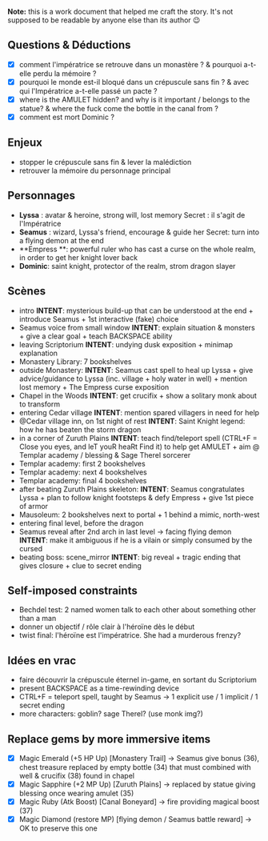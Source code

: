 **Note:** this is a work document that helped me craft the story.
It's not supposed to be readable by anyone else than its author 😉

## Questions & Déductions
- [x] comment l'impératrice se retrouve dans un monastère ?
  & pourquoi a-t-elle perdu la mémoire ?
- [x] pourquoi le monde est-il bloqué dans un crépuscule sans fin ?
  & avec qui l'Impératrice a-t-elle passé un pacte ?
- [x] where is the AMULET hidden? and why is it important / belongs to the statue?
  & where the fuck come the bottle in the canal from ?
- [x] comment est mort Dominic ?

## Enjeux
- stopper le crépuscule sans fin & lever la malédiction
- retrouver la mémoire du personnage principal

## Personnages
- **Lyssa** : avatar & heroine, strong will, lost memory
  Secret : il s'agit de l'Impératrice
- **Seamus** : wizard, Lyssa's friend, encourage & guide her
  Secret: turn into a flying demon at the end
- **Empress **: powerful ruler who has cast a curse on the whole realm, in order to get her knight lover back
- **Dominic**: saint knight, protector of the realm, strom dragon slayer

## Scènes
- intro
    **INTENT**: mysterious build-up that can be understood at the end + introduce Seamus + 1st interactive (fake) choice
- Seamus voice from small window
    **INTENT**: explain situation & monsters + give a clear goal + teach BACKSPACE ability
- leaving Scriptorium
    **INTENT**: undying dusk exposition + minimap explanation
- Monastery Library: 7 bookshelves
- outside Monastery:
    **INTENT**: Seamus cast spell to heal up Lyssa + give advice/guidance to Lyssa (inc. village + holy water in well) + mention lost memory + The Empress curse exposition
- Chapel in the Woods
    **INTENT**: get crucifix + show a solitary monk about to transform
- entering Cedar village
    **INTENT**: mention spared villagers in need for help
- @Cedar village inn, on 1st night of rest
    **INTENT**: Saint Knight legend: how he has beaten the storm dragon
- in a corner of Zuruth Plains
    **INTENT**: teach find/teleport spell (CTRL+F = Close you eyes, and leT youR heaRt Find it) to help get AMULET + aim @ Templar academy / blessing & Sage Therel sorcerer
- Templar academy: first 2 bookshelves
- Templar academy: next 4 bookshelves
- Templar academy: final 4 bookshelves
- after beating Zuruth Plains skeleton:
    **INTENT**: Seamus congratulates Lyssa + plan to follow knight footsteps & defy Empress + give 1st piece of armor
- Mausoleum: 2 bookshelves next to portal + 1 behind a mimic, north-west
- entering final level, before the dragon
- Seamus reveal after 2nd arch in last level -> facing flying demon
    **INTENT**: make it ambiguous if he is a vilain or simply consumed by the cursed
- beating boss: scene_mirror
    **INTENT**: big reveal + tragic ending that gives closure + clue to secret ending

## Self-imposed constraints
- Bechdel test: 2 named women talk to each other about something other than a man
- donner un objectif / rôle clair à l'héroïne dès le début
- twist final: l'héroïne est l'impératrice. She had a murderous frenzy?

## Idées en vrac
- faire découvrir la crépuscule éternel in-game, en sortant du Scriptorium
- present BACKSPACE as a time-rewinding device
- CTRL+F = teleport spell, taught by Seamus -> 1 explicit use / 1 implicit / 1 secret ending
- more characters: goblin? sage Therel? (use monk img?)

## Replace gems by more immersive items
- [x] Magic Emerald (+5 HP Up) [Monastery Trail] -> Seamus give bonus (36), chest treasure replaced by empty bottle (34)
                                                    that must combined with well & crucifix (38) found in chapel
- [x] Magic Sapphire (+2 MP Up) [Zuruth Plains] -> replaced by statue giving blessing once wearing amulet (35)
- [x] Magic Ruby (Atk Boost) [Canal Boneyard] -> fire providing magical boost (37)
- [x] Magic Diamond (restore MP) [flying demon / Seamus battle reward] -> OK to preserve this one
